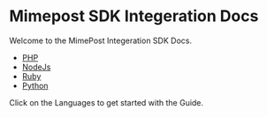 # Mimepost SDK Integeration Docs

Welcome to the MimePost Integeration SDK Docs. 

* [PHP](../sdk_docs/php)
* [NodeJs](../sdk_docs/node)
* [Ruby](../sdk_docs/ruby)
* [Python](../sdk_docs/python)
<!-- * [Go](../sdk_docs/go) -->
<!-- * [Java](../sdk_docs/java) -->

Click on the Languages to get started with the Guide.